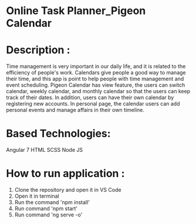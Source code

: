 # Online Task Planner_Pigeon Calendar

# Description :
Time management is very important in our daily life, and it is related to the efficiency of people's work. Calendars give people a good way to manage their time, and this app is point to help people with time management and event scheduling.
Pigeon Calendar has view feature, the users can switch calendar, weekly calendar, and monthly calendar so that the users can keep track of their dates. In addition, users can have their own calendar by registering new accounts. In personal page, the calendar users can add personal events and manage affairs in their own timeline.

# Based Technologies:
Angular 7
HTML
SCSS
Node JS

# How to run application :
1. Clone the repository and open it in VS Code
2. Open it in terminal
3. Run the command 'npm install'
4. Run command 'npm start' 
5. Run command 'ng serve -o'

